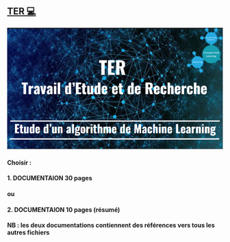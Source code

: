 ## <u> TER 💻</u>

![TER](TER.PNG)

#### Choisir :
#### 1. DOCUMENTAION 30 pages 
#### ou 
#### 2. DOCUMENTAION 10 pages (résumé)

#### NB : les deux documentations contiennent des références vers tous les autres fichiers